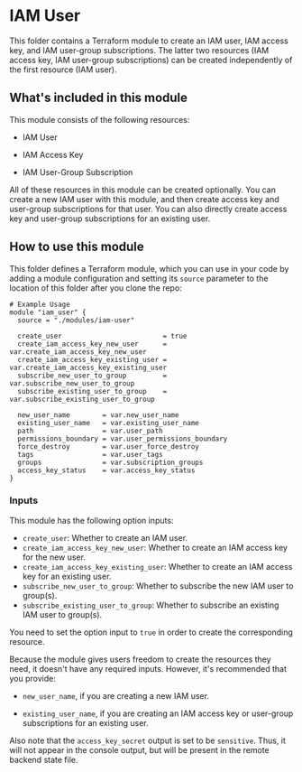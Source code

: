 # IAM User

This folder contains a Terraform module to create an IAM user, IAM access key, and IAM user-group subscriptions. The latter two resources (IAM access key, IAM user-group subscriptions) can be created independently of the first resource (IAM user).

## What's included in this module

This module consists of the following resources:

- IAM User

- IAM Access Key

- IAM User-Group Subscription

All of these resources in this module can be created optionally. You can create a new IAM user with this module, and then create access key and user-group subscriptions for that user. You can also directly create access key and user-group subscriptions for an existing user.

## How to use this module

This folder defines a Terraform module, which you can use in your code by adding a module configuration and setting its `source` parameter to the location of this folder after you clone the repo:

```hcl
# Example Usage
module "iam_user" {
  source = "./modules/iam-user"

  create_user                         = true
  create_iam_access_key_new_user      = var.create_iam_access_key_new_user
  create_iam_access_key_existing_user = var.create_iam_access_key_existing_user
  subscribe_new_user_to_group         = var.subscribe_new_user_to_group
  subscribe_existing_user_to_group    = var.subscribe_existing_user_to_group

  new_user_name        = var.new_user_name
  existing_user_name   = var.existing_user_name
  path                 = var.user_path
  permissions_boundary = var.user_permissions_boundary
  force_destroy        = var.user_force_destroy
  tags                 = var.user_tags
  groups               = var.subscription_groups
  access_key_status    = var.access_key_status
}
```

### Inputs

This module has the following option inputs:

- `create_user`: Whether to create an IAM user.
- `create_iam_access_key_new_user`: Whether to create an IAM access key for the new user.
- `create_iam_access_key_existing_user`: Whether to create an IAM access key for an existing user.
- `subscribe_new_user_to_group`: Whether to subscribe the new IAM user to group(s).
- `subscribe_existing_user_to_group`: Whether to subscribe an existing IAM user to group(s).

You need to set the option input to `true` in order to create the corresponding resource.

Because the module gives users freedom to create the resources they need, it doesn't have any required inputs. However, it's recommended that you provide:

- `new_user_name`, if you are creating a new IAM user.

- `existing_user_name`, if you are creating an IAM access key or user-group subscriptions for an existing user.

Also note that the `access_key_secret` output is set to be `sensitive`. Thus, it will not appear in the console output, but will be present in the remote backend state file.